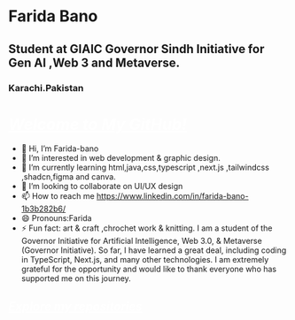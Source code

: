 # Farida Bano
## Student at GIAIC Governor Sindh Initiative for Gen AI ,Web 3 and Metaverse.
### Karachi.Pakistan

<h1 style="font-weight: bolder; font-style: italic; text-decoration: underline; color: white;">Welcome to My GitHub!</h1>

- 👋 Hi, I’m Farida-bano
- 👀 I’m interested in web development & graphic design.
- 🌱 I’m currently learning html,java,css,typescript ,next.js ,tailwindcss ,shadcn,figma and canva.
- 💞️ I’m looking to collaborate on UI/UX design
- 📫 How to reach me https://www.linkedin.com/in/farida-bano-1b3b282b6/
- 😄 Pronouns:Farida
- ⚡ Fun fact: art & craft ,chrochet work & knitting.
I am a student of the Governor Initiative for Artificial Intelligence, Web 3.0, & Metaverse (Governor Initiative). So far, I have learned a great deal, including coding in TypeScript, Next.js, and many other technologies. I am extremely grateful for the opportunity and would like to thank everyone who has supported me on this journey.

 <h2 style="font-weight: bolder; font-style: italic; text-decoration: underline; color: white;">Explore my repositories</h2>

